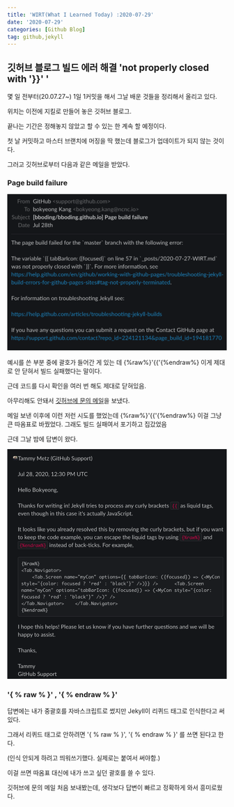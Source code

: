 ```yaml
---
title: 'WIRT(What I Learned Today) :2020-07-29'
date: '2020-07-29'
categories: [Github Blog]
tag: github,jekyll
---
```


## 깃허브 블로그 빌드 에러 해결 'not properly closed with '}}' '

몇 일 전부터(20.07.27~) 1일 1커밋을 해서 그날 배운 것들을 정리해서 올리고 있다.

위치는 이전에 지킬로 만들어 놓은 깃허브 블로그.

끝나는 기간은 정해놓지 않았고 할 수 있는 한 계속 할 예정이다.

첫 날 커밋하고 마스터 브랜치에 머징을 딱 했는데 블로그가 업데이트가 되지 않는 것이다.

그러고 깃허브로부터 다음과 같은 메일을 받았다.

### Page build failure

![githubBuildError](static/github-build-error.png)

예시를 쓴 부분 중에 괄호가 들어간 게 있는 데 {%raw%}'{{'{%endraw%} 이게 제대로 안 닫혀서 빌드 실패했다는 말이다.

근데 코드를 다시 확인을 여러 번 해도 제대로 닫혀있음.

아무리해도 안돼서 [깃허브에 문의 메일](https://help.github.com/articles/troubleshooting-jekyll-builds)을 보냈다.

메일 보낸 이후에 이런 저런 시도를 했었는데 {%raw%}'{{'{%endraw%} 이걸 그냥 큰 따옴표로 바꿨었다. 그래도 빌드 실패여서 포기하고 집갔었음

근데 그날 밤에 답변이 왔다.

![githubAnswer](static/github-answer.png)

### '{ % raw % }' , '{ % endraw % }'

답변에는 내가 중괄호를 자바스크립트로 썼지만 Jekyll이 리퀴드 태그로 인식한다고 써있다.

그래서 리퀴드 태그로 안하려면 '{ % raw % }', '{ % endraw % }' 를 쓰면 된다고 한다.

(인식 안되게 하려고 띄워쓰기했다. 실제로는 붙여서 써야함.)

이걸 쓰면 따옴표 대신에 내가 쓰고 싶던 괄호를 쓸 수 있다.

깃허브에 문의 메일 처음 보내봤는데, 생각보다 답변이 빠르고 정확하게 와서 흥미로웠다.
